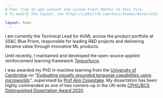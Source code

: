 ```yaml
---
# Feel free to add content and custom Front Matter to this file.
# To modify the layout, see https://jekyllrb.com/docs/themes/#overriding-theme-defaults

layout: home
---
```



I am currently the Technical Lead for AI/ML across the product portfolio at SS&C Blue Prism, responsible for leading R&D projects and delivering iterative value through innovative ML products.

Until recently, I maintained and developed the open-source applied reinforcement learning framework [Tensorforce](https://github.com/tensorforce/tensorforce).

I was awarded my PhD in machine learning from the [University of Cambridge](https://www.cl.cam.ac.uk/) on *"[Evaluating visually grounded language capabilities using microworlds](https://www.cl.cam.ac.uk/techreports/UCAM-CL-TR-942.html)"*, supervised by [Prof Ann Copestake](https://www.cl.cam.ac.uk/~aac10/). My dissertation has been highly commended as one of two runners-up in the UK-wide [CPHC/BCS Distinguished Dissertation Award 2020](https://www.bcs.org/more/about-us/press-office/press-releases/winner-of-the-cphcbcs-distinguished-dissertation-award-announced/).
